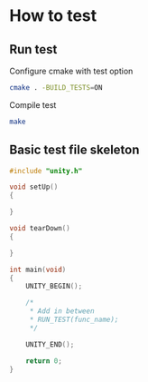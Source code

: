 # How to test

## Run test

Configure cmake with test option

```bash
cmake . -BUILD_TESTS=ON
```

Compile test

```bash
make
```

## Basic test file skeleton

```c
#include "unity.h"

void setUp()
{

}

void tearDown()
{

}

int main(void)
{
    UNITY_BEGIN();

    /*
     * Add in between
     * RUN_TEST(func_name); 
     */

    UNITY_END();

    return 0;
}
```